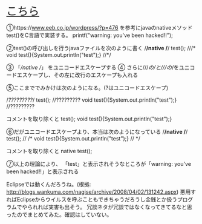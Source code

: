 <big><big><big><big><a href="https://raw.githubusercontent.com/17ec084/grade3-1/master/easyHack.md">こちら</a></big></big></big></big>


①https://www.eeb.co.jp/wordpress/?p=476 を参考にjavaのnativeメソッドtest()をC言語で実装する。
printf("warning: you've been hacked!!");

②test()の呼び出しを行うjavaファイルを次のように書く
/**/native /**/ test(); 
///* 
void test(){System.out.println("test");} 
//*/

③
「*/native /*」 をユニコードエスケープする
④
さらに///*の/*と//*/の*/をユニコードエスケープし、その左に改行のエスケープも入れる

⑤ここまででみかけは次のようになる。(?はユニコードエスケープ)

/*?????????*/ test();
//?????????
void  test(){System.out.println("test");}
//?????????

コメントを取り除くと
test();
void test(){System.out.println("test");}

⑥だがユニコードエスケープより、本当は次のようになっている
/**/native /**/ test(); 
//
/* 
void test(){System.out.println("test");} 
//
*/

コメントを取り除くと
native test();

⑦以上の理論により、
「test」と表示されそうなところが「warning: you've been hacked!!」と表示される

Eclipseでは動くんだろうね。(根拠: http://blogs.wankuma.com/nagise/archive/2008/04/02/131242.aspx)
悪用すればEclipseからウイルスを呼ぶこともできちゃうだろうし金銭とか扱うプログラムでやられれば実害も出そう。
冗談ネタが冗談ではなくなってきてるなと思ったのでまとめてみた。確認はしていない。
